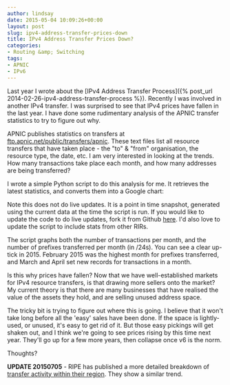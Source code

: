 ```yaml
---
author: lindsay
date: 2015-05-04 10:09:26+00:00
layout: post
slug: ipv4-address-transfer-prices-down
title: IPv4 Address Transfer Prices Down?
categories:
- Routing &amp; Switching
tags:
- APNIC
- IPv6
---
```


Last year I wrote about the [IPv4 Address Transfer Process]({% post_url 2014-02-26-ipv4-address-transfer-process %}). Recently I was involved in another IPv4 transfer. I was surprised to see that IPv4 prices have fallen in the last year. I have done some rudimentary analysis of the APNIC transfer statistics to try to figure out why.

APNIC publishes statistics on transfers at [ftp.apnic.net/public/transfers/apnic](ftp://ftp.apnic.net/public/transfers/apnic). These text files list all resource transfers that have taken place - the "to" &amp; "from" organisation, the resource type, the date, etc. I am very interested in looking at the trends. How many transactions take place each month, and how many addresses are being transferred?

I wrote a simple Python script to do this analysis for me. It retrieves the latest statistics, and converts them into a Google chart:

<script type="text/javascript" src="https://www.google.com/jsapi">
</script>

<script type="text/javascript">
   google.load("visualization", "1", {packages:["corechart"]});
</script>

<script type="text/javascript">
  var visualization;

  function drawVisualization() {
    var query = new google.visualization.Query(
      'https://docs.google.com/spreadsheets/d/1msKxmXbLdxSo84r_1h_SVRARMCkiFOZRuecS8OwNHBk/edit?usp=sharing&amp;headers=1');
    query.setQuery('select A, B, C');
  
    // Send the query with a callback function.
    query.send(handleQueryResponse);
  }
  
  function handleQueryResponse(response) {
    if (response.isError()) {
    alert('Error in query: ' + response.getMessage() + ' ' + response.getDetailedMessage());
    return;
    }
  
    var data = response.getDataTable();
    var options = {
      title: "APNIC Transfers per Month",
      height: 500,
      hAxis: {
      	format: "MMM yyyy", 
        gridlines: {count: "-1"}, 
      },
      seriesType: "bars", 
      series: { 
        0: {
          targetAxisIndex: 0, 
          type: "line"
        }, 
        1: {
          targetAxisIndex: 1,
          type: "bars"
        }, 
      }, 
      vAxes: { 
        0: {
          title: "Transactions", 
          side: "left"
        }, 
        1: {
          title: "Prefixes (/24s)", 
          side: "right"
        }, 
      },
    };
    visualization = new google.visualization.ComboChart(document.getElementById('visualization'));
    visualization.draw(data, options);
  }
  

  google.setOnLoadCallback(drawVisualization);
</script>

<div id="visualization">
</div>


Note this does not do live updates. It is a point in time snapshot, generated using the current data at the time the script is run. If you would like to update the code to do live updates, fork it from Github [here](https://github.com/LindsayHill/transfer-count). I'd also love to update the script to include stats from other RIRs.

The script graphs both the number of transactions per month, and the number of prefixes transferred per month (in /24s). You can see a clear up-tick in 2015. February 2015 was the highest month for prefixes transferred, and March and April set new records for transactions in a month.

Is this why prices have fallen? Now that we have well-established markets for IPv4 resource transfers, is that drawing more sellers onto the market? My current theory is that there are many businesses that have realised the value of the assets they hold, and are selling unused address space.

The tricky bit is trying to figure out where this is going. I believe that it won't take long before all the 'easy' sales have been done. If the space is lightly-used, or unused, it's easy to get rid of it. But those easy pickings will get shaken out, and I think we're going to see prices rising by this time next year. They'll go up for a few more years, then collapse once v6 is the norm.

Thoughts?

**UPDATE 20150705** - RIPE has published a more detailed breakdown of [transfer activity within their region](https://labs.ripe.net/Members/wilhelm/ipv4-transfers-in-the-ripe-ncc-service-region). They show a similar trend.
